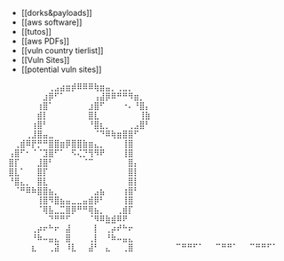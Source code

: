 - [[dorks&payloads]] 
- [[aws software]]
- [[tutos]] 
- [[aws PDFs]] 
- [[vuln country tierlist]] 
- [[Vuln Sites]] 
- [[potential vuln sites]] 






































































⠀⠀⠀⠀⠀⠀⠀⢀⣠⣴⣶⡾⠿⠿⠿⢷⣶⣤⡀⢀⣀⡀⠀⠀⠀
⠀⠀⠀⠀⠀⠀⣰⡿⠋⠁⠀⠀⠀⠀⠀⢠⣼⡿⠿⠛⠛⠻⣶⡀⠀
⠀⠀⠀⠀⠀⢰⣿⠁⠀⠀⠀⠀⠀⠀⣰⣿⠋⠀⠀⠀⠐⠄⠘⣿⡄
⠀⠀⠀⠀⠀⣾⡇⠀⠀⠀⠀⠀⠀⠀⣿⣇⠀⠀⠀⠀⠀⠀⠀⢸⣷
⠀⠀⠀⠀⢰⣿⠃⠀⠀⠀⠀⠀⠀⠀⠘⣿⣆⡀⠀⠀⠀⢀⣠⣿⠃
⠀⠀⠀⢀⣸⣿⣤⣀⠀⠀⠀⠀⠀⠀⠀⠈⠙⠿⢷⣶⣿⣿⠋⠀⠀
⠀⢀⣾⠿⡟⡛⠛⣿⣿⣶⡿⣿⣿⣷⣶⣄⡀⠀⠀⠀⢸⣿⠀⠀⠀
⢠⣿⠋⠂⠈⠈⣹⣿⠋⠁⠀⠫⢌⡙⢻⠻⠟⠀⠀⠀⢸⣿⠀⠀⠀
⣿⡏⠀⠀⠀⣸⣿⠃⠀⠀⠀⠀⠀⠈⠉⠀⠀⠀⠀⠀⠀⣿⡄⠀⠀
⣿⣇⠁⠀⠀⣿⡏⠀⠀⠀⠀⠀⠀⠀⠀⠀⠀⠀⠀⠀⠀⣿⡇⠀⠀
⠘⣿⣄⡀⠀⣿⣇⠀⠀⠀⠀⠀⠀⠀⠀⠀⠀⠀⠀⠀⠀⣿⡇⠀⠀
⠀⠈⠛⠿⠷⣿⣿⣦⡀⠀⠀⠀⠀⠀⠀⣠⣦⠀⠀⠀⢰⣿⠃⠀⠀
⠀⠀⠀⠀⠀⢸⣿⠻⣿⣦⣤⣀⣀⣤⣾⡿⠃⠀⠀⠀⢸⣿⠀⠀⠀
⠀⠀⠀⠀⠀⠈⢿⣧⣀⣉⣿⡿⠛⠛⢿⣦⡀⠀⠀⢀⣾⡏⠀⠀⠀
⠀⠀⠀⠀⠀⠀⠀⠙⠛⠛⠋⠀⠀⠀⠈⠻⠿⣷⣾⠿⠟⠀⠀⠀⠀
⠀⠀⠀⠀⢀⡴⠖⠓⠖⠀⣼⠀⠀⠀⠀⡇⠀⢀⡴⠞⠓⠖⠀⠀⠀
⠀⠀⠀⠀⠘⠷⠤⣤⣄⠀⣿⠀⠀⠀⢀⡇⠀⠘⠷⠤⣤⣄⠀⠀⠀
⠀⠀⠀⠀⣆⠀⠀⢀⣽⠀⠸⣇⠀⠀⣼⠃⠀⣄⠀⠀⢀⣿⠀⠀⠀
⠀⠀⠀⠀⠉⠛⠛⠋⠁⠀⠀⠉⠛⠛⠁⠀⠀⠉⠛⠛⠋⠁